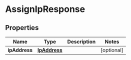 
# AssignIpResponse

## Properties
Name | Type | Description | Notes
------------ | ------------- | ------------- | -------------
**ipAddress** | [**IpAddress**](IpAddress.md) |  |  [optional]



